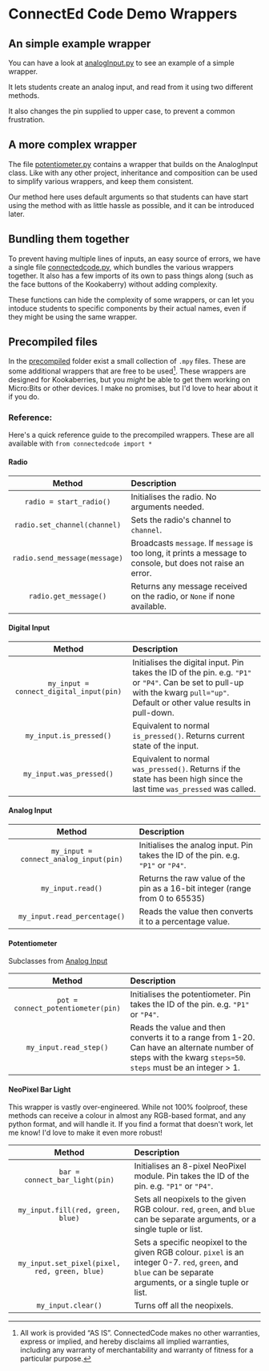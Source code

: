 # ConnectEd Code Demo Wrappers

## An simple example wrapper
You can have a look at [analogInput.py](analogInput.py) to see an example of a simple wrapper.

It lets students create an analog input, and read from it using two different methods.

It also changes the pin supplied to upper case, to prevent a common frustration.

## A more complex wrapper
The file [potentiometer.py](potentiometer.py) contains a wrapper that builds on the AnalogInput class. Like with any other project, inheritance and composition can be used to simplify various wrappers, and keep them consistent.

Our method here uses default arguments so that students can have start using the method with as little hassle as possible, and it can be introduced later.

## Bundling them together
To prevent having multiple lines of inputs, an easy source of errors, we have a single file [connectedcode.py](connectedcode.py), which bundles the various wrappers together. It also has a few imports of its own to pass things along (such as the face buttons of the Kookaberry) without adding complexity.

These functions can hide the complexity of some wrappers, or can let you intoduce students to specific components by their actual names, even if they might be using the same wrapper.

## Precompiled files
In the [precompiled](precompiled) folder exist a small collection of `.mpy` files. These are some additional wrappers that are free to be used[^1]. These wrappers are designed for Kookaberries, but you _might_ be able to get them working on Micro:Bits or other devices. I make no promises, but I'd love to hear about it if you do.

### Reference:
Here's a quick reference guide to the precompiled wrappers. These are all available with `from connectedcode import *`

#### Radio

| Method | Description |
| :---: | :--- |
| `radio = start_radio()` | Initialises the radio. No arguments needed. |
| `radio.set_channel(channel)` | Sets the radio's channel to `channel`. |
| `radio.send_message(message)` | Broadcasts `message`. If `message` is too long, it prints a message to console, but does not raise an error. |
| `radio.get_message()` | Returns any message received on the radio, or `None` if none available. |

#### Digital Input

| Method | Description |
| :---: | :--- |
| `my_input = connect_digital_input(pin)` | Initialises the digital input. Pin takes the ID of the pin. e.g. `"P1"` or `"P4"`. Can be set to pull-up with the kwarg `pull="up"`. Default or other value results in pull-down. |
| `my_input.is_pressed()` | Equivalent to normal `is_pressed()`. Returns current state of the input. |
| `my_input.was_pressed()` | Equivalent to normal `was_pressed()`. Returns if the state has been high since the last time `was_pressed` was called. |

#### Analog Input

| Method | Description |
| :---: | :--- |
| `my_input = connect_analog_input(pin)` | Initialises the analog input. Pin takes the ID of the pin. e.g. `"P1"` or `"P4"`. |
| `my_input.read()` | Returns the raw value of the pin as a 16-bit integer (range from 0 to 65535) |
| `my_input.read_percentage()` | Reads the value then converts it to a percentage value. |

#### Potentiometer
Subclasses from [Analog Input](https://github.com/ConnectEd-Code/pycon-wrappers#analog-input)

| Method | Description |
| :---: | :--- |
| `pot = connect_potentiometer(pin)` | Initialises the potentiometer. Pin takes the ID of the pin. e.g. `"P1"` or `"P4"`. |
| `my_input.read_step()` | Reads the value and then converts it to a range from 1-20. Can have an alternate number of steps with the kwarg `steps=50`. `steps` must be an integer > 1. |

#### NeoPixel Bar Light

This wrapper is vastly over-engineered. While not 100% foolproof, these methods can receive a colour in almost any RGB-based format, and any python format, and will handle it. If you find a format that doesn't work, let me know! I'd love to make it even more robust!

| Method | Description |
| :---: | :--- |
| `bar = connect_bar_light(pin)` | Initialises an 8-pixel NeoPixel module. Pin takes the ID of the pin. e.g. `"P1"` or `"P4"`. |
| `my_input.fill(red, green, blue)` | Sets all neopixels to the given RGB colour. `red`, `green`, and `blue` can be separate arguments, or a single tuple or list. |
| `my_input.set_pixel(pixel, red, green, blue)` | Sets a specific neopixel to the given RGB colour. `pixel` is an integer 0-7. `red`, `green`, and `blue` can be separate arguments, or a single tuple or list. |
| `my_input.clear()` | Turns off all the neopixels. |

[^1]: All work is provided ​“AS IS”. ConnectedCode makes no other warranties, express or implied, and hereby disclaims all implied warranties, including any warranty of merchantability and warranty of fitness for a particular purpose.